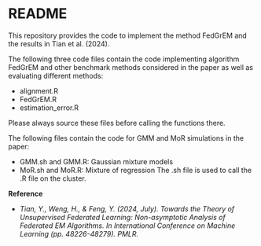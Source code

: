 # README

This repository provides the code to implement the method FedGrEM and the results in Tian et al. (2024). 

The following three code files contain the code implementing algorithm FedGrEM and other benchmark methods considered in the paper as well as evaluating different methods:
- alignment.R
- FedGrEM.R
- estimation_error.R
  
Please always source these files before calling the functions there.


The following files contain the code for GMM and MoR simulations in the paper:
- GMM.sh and GMM.R: Gaussian mixture models
- MoR.sh and MoR.R: Mixture of regression
The .sh file is used to call the .R file on the cluster. 


**Reference**
- *Tian, Y., Weng, H., & Feng, Y. (2024, July). Towards the Theory of Unsupervised Federated Learning: Non-asymptotic Analysis of Federated EM Algorithms. In International Conference on Machine Learning (pp. 48226-48279). PMLR.*
